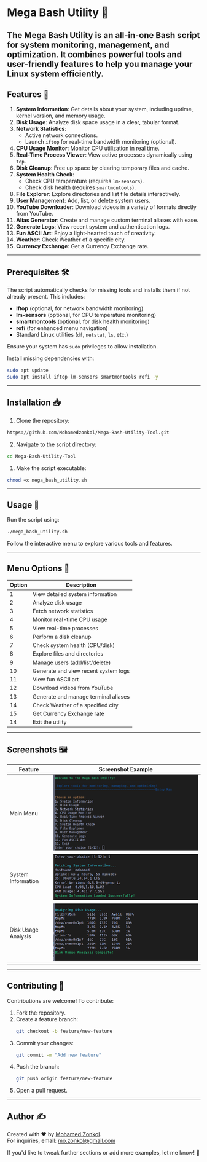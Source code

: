 # Mega Bash Utility 🚀

The **Mega Bash Utility** is an all-in-one Bash script for system monitoring, management, and optimization. It combines powerful tools and user-friendly features to help you manage your Linux system efficiently.
---

## Features 🌟

1. **System Information**: Get details about your system, including uptime, kernel version, and memory usage.
2. **Disk Usage**: Analyze disk space usage in a clear, tabular format.
3. **Network Statistics**:
   - Active network connections.
   - Launch `iftop` for real-time bandwidth monitoring (optional).
4. **CPU Usage Monitor**: Monitor CPU utilization in real time.
5. **Real-Time Process Viewer**: View active processes dynamically using `top`.
6. **Disk Cleanup**: Free up space by clearing temporary files and cache.
7. **System Health Check**:
   - Check CPU temperature (requires `lm-sensors`).
   - Check disk health (requires `smartmontools`).
8. **File Explorer**: Explore directories and list file details interactively.
9. **User Management**: Add, list, or delete system users.
10. **YouTube Downloader**: Download videos in a variety of formats directly from YouTube.
11. **Alias Generator**: Create and manage custom terminal aliases with ease.
12. **Generate Logs**: View recent system and authentication logs.
13. **Fun ASCII Art**: Enjoy a light-hearted touch of creativity.
14. **Weather**: Check Weather of a specific city.
15. **Currency Exchange**: Get a Currency Exchange rate.

---

## Prerequisites 🛠️

The script automatically checks for missing tools and installs them if not already present. This includes:
- **iftop** (optional, for network bandwidth monitoring)
- **lm-sensors** (optional, for CPU temperature monitoring)
- **smartmontools** (optional, for disk health monitoring)
- **rofi** (for enhanced menu navigation)
- Standard Linux utilities (`df`, `netstat`, `ls`, etc.)
  
Ensure your system has `sudo` privileges to allow installation.

Install missing dependencies with:
 
```bash
sudo apt update
sudo apt install iftop lm-sensors smartmontools rofi -y
```

---

## Installation 📥

1. Clone the repository:
 
```bash
https://github.com/Mohamedzonkol/Mega-Bash-Utility-Tool.git
```
2. Navigate to the script directory:
 
```bash
cd Mega-Bash-Utility-Tool
```
1. Make the script executable:
 
```bash
chmod +x mega_bash_utility.sh
```

---

## Usage 📘

Run the script using: 

```bash
./mega_bash_utility.sh
```
Follow the interactive menu to explore various tools and features.

---

## Menu Options 📜

| Option | Description                                |
|--------|--------------------------------------------|
| 1      | View detailed system information           |
| 2      | Analyze disk usage                         |
| 3      | Fetch network statistics                   |
| 4      | Monitor real-time CPU usage                |
| 5      | View real-time processes                   |
| 6      | Perform a disk cleanup                     |
| 7      | Check system health (CPU/disk)             |
| 8      | Explore files and directories              |
| 9      | Manage users (add/list/delete)             |
| 10     | Generate and view recent system logs       |
| 11     | View fun ASCII art                         |
| 12     | Download videos from YouTube               |
| 13     | Generate and manage terminal aliases       |
| 14     | Check Weather of a specified city          |
| 15     | Get Currency Exchange rate                 |
| 14     | Exit the utility                           |

---

## Screenshots 🖼️

| Feature                  | Screenshot Example                                               |
|--------------------------|------------------------------------------------------------------|
| Main Menu                | ![Main Menu](screenshots/main_menu.png)                          |
| System Information       | ![System Information](screenshots/system_information.png)        |
| Disk Usage Analysis      | ![Disk Usage Analysis](screenshots/disk_usage.png)               |

---

## Contributing 🤝

Contributions are welcome! To contribute:

1. Fork the repository.
2. Create a feature branch:
   ```bash
   git checkout -b feature/new-feature
   ```
3. Commit your changes:
   ```bash
   git commit -m "Add new feature"
   ```
4. Push the branch:
   ```bash
   git push origin feature/new-feature
   ```
5. Open a pull request.

---

## Author ✍️  
Created with ❤️ by [Mohamed Zonkol](https://github.com/mohamedzonkol).  
For inquiries, email: mo.zonkol@gmail.com

If you'd like to tweak further sections or add more examples, let me know! 🚀

